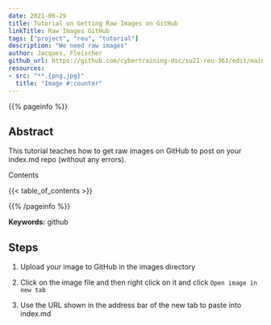 ```yaml
---
date: 2021-06-29
title: Tutorial on Getting Raw Images on GitHub
linkTitle: Raw Images GitHub
tags: ["project", "reu", "tutorial"]
description: "We need raw images"
author: Jacques, Fleischer
github_url: https://github.com/cybertraining-dsc/su21-reu-361/edit/main/tutorials/github/index.md
resources:
- src: "**.{png,jpg}"
  title: "Image #:counter"
---
```



{{% pageinfo %}}

## Abstract

This tutorial teaches how to get raw images on GitHub to post on your index.md repo (without any errors).

Contents

{{< table_of_contents >}}

{{% /pageinfo %}}

**Keywords:** github


## Steps

1. Upload your image to GitHub in the images directory

2. Click on the image file and then right click on it and click `Open image in new tab`

3. Use the URL shown in the address bar of the new tab to paste into index.md